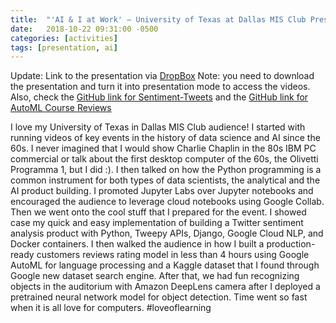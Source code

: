 ```yaml
---
title:  "'AI & I at Work' – University of Texas at Dallas MIS Club Presentation"
date:   2018-10-22 09:31:00 -0500
categories: [activities]
tags: [presentation, ai] 
---
```


Update: Link to the presentation via [DropBox](https://www.dropbox.com/s/atcqh6841noo63j/AI-and-I.pptx?dl=0)  Note: you need to download the presentation and turn it into presentation mode to access the videos. Also, check the [GitHub link for Sentiment-Tweets](https://github.com/hoteit/sentiment-tweets) and the [GitHub link for AutoML Course Reviews](https://github.com/hoteit/coursereviews-automl)

I love my University of Texas in Dallas MIS Club audience! I started with running videos of key events in the history of data science and AI since the 60s. I never imagined that I would show Charlie Chaplin in the 80s IBM PC commercial or talk about the first desktop computer of the 60s, the Olivetti Programma 1, but I did :). I then talked on how the Python programming is a common instrument for both types of data scientists, the analytical and the AI product building. I promoted Jupyter Labs over Jupyter notebooks and encouraged the audience to leverage cloud notebooks using Google Collab. Then we went onto the cool stuff that I prepared for the event. I showed case my quick and easy implementation of building a Twitter sentiment analysis product with Python, Tweepy APIs, Django, Google Cloud NLP, and Docker containers. I then walked the audience in how I built a production-ready customers reviews rating model in less than 4 hours using Google AutoML for language processing and a Kaggle dataset that I found through Google new dataset search engine. After that, we had fun recognizing objects in the auditorium with Amazon DeepLens camera after I deployed a pretrained neural network model for object detection. Time went so fast when it is all love for computers. #loveoflearning
